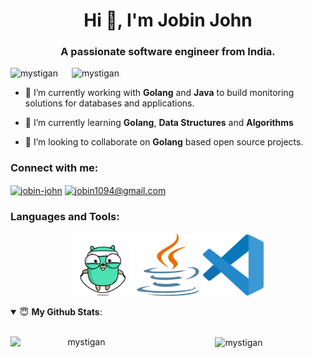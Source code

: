 <h1 align="center">Hi 👋, I'm Jobin John</h1>
<h3 align="center">A passionate software engineer from India.</h3>

<p align="left"> 
  <img src="https://komarev.com/ghpvc/?username=mystigan" alt="mystigan" />
  &emsp;
  <img src="https://badges.pufler.dev/repos/mystigan" alt="mystigan" />
</p>

- 🔭 I’m currently working with **Golang** and **Java** to build monitoring solutions for databases and applications.

- 🌱 I’m currently learning **Golang**, **Data Structures** and **Algorithms**

- 👯 I’m looking to collaborate on **Golang** based open source projects.

<p align="left">
<h3 align="left">Connect with me:</h3>
<a href="https://linkedin.com/in/jobin-john" target="blank"><img align="center" src="https://cdn.jsdelivr.net/npm/simple-icons@3.0.1/icons/linkedin.svg" alt="jobin-john" height="30" width="40" /></a>
<a href="mailto:jobin1094@gmail.com" target="blank"><img align="center" src="https://cdn.jsdelivr.net/npm/simple-icons@3.0.1/icons/gmail.svg" alt="jobin1094@gmail.com" height="30" width="40" /></a>

</p>

<h3 align="left">Languages and Tools:</h3>

<p align = "center">
  <img src="https://github.com/Mystigan/Mystigan/blob/main/assets/gopher-workout.gif" alt="Golang" width=100 height=100>
  <img src="https://github.com/Mystigan/Mystigan/blob/main/assets/java.svg" alt="Java" width=100 height=100>
  <img src="https://github.com/Mystigan/Mystigan/blob/main/assets/vscode.svg" alt="VSCode" width=100 height=100>
</p>

<details open>
 <summary> 😇 <b>My Github Stats</b>: </summary>
<br>
<p align = "center">
  <img align="center" src="https://github-readme-stats.vercel.app/api?username=mystigan&show_icons=true&theme=radical" alt="mystigan" width=50% />
  <img align="left" src="https://github-readme-stats.vercel.app/api/top-langs/?username=mystigan&layout=compact&theme=radical" alt="mystigan" width=45% />
</p>
</details>

